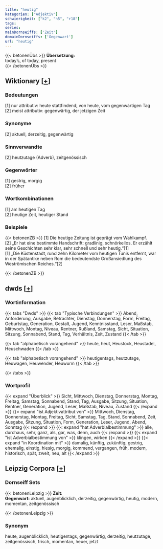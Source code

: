 ```yaml
---
title: "heutig"
kategorien: ["Adjektiv"]
schwierigkeit: ["k2", "h5", "r18"]
tags:
series:
mainDornseiffs: ['Zeit']
domainDornseiffs: ['Gegenwart']
url: "heutig"
---
```


{{< betonenÜbs >}}
**Übersetzung:**  
today’s, of today, present  
{{< /betonenÜbs >}}

## Wiktionary [[+](https://de.wiktionary.org/wiki/heutig)]

### Bedeutungen
[1] nur attributiv: heute stattfindend, von heute, vom gegenwärtigen Tag  
[2] meist attributiv: gegenwärtig, der jetzigen Zeit  

### Synonyme
[2] aktuell, derzeitig, gegenwärtig  

### Sinnverwandte
[2] heutzutage (Adverb), zeitgenössisch  

### Gegenwörter
[1] gestrig, morgig  
[2] früher  

### Wortkombinationen
[1] am heutigen Tag  
[2] heutige Zeit, heutiger Stand  

### Beispiele
{{< betonenZB >}}
[1] Die heutige Zeitung ist geprägt vom Wahlkampf.  
[2] „Er hat eine bestimmte Handschrift: gradlinig, schnörkellos. Er erzählt seine Geschichten sehr klar, sehr schnell und sehr heutig.“[1]  
[1] „Die Küstenstadt, rund zehn Kilometer vom heutigen Tunis entfernt, war in der Spätantike neben Rom die bedeutendste Großansiedlung des Weströmischen Reiches.“[2]  

{{< /betonenZB >}}


## dwds [[+](https://www.dwds.de/wb/heutig)]

### Wortinformation
{{< tabs "Dwds" >}}
{{< tab "Typische Verbindungen" >}}
Abend, Anforderung, Ausgabe, Betrachter, Dienstag, Donnerstag, Form, Freitag, Geburtstag, Generation, Gestalt, Jugend, Kenntnisstand, Leser, Maßstab, Mittwoch, Montag, Niveau, Rentner, Rußland, Samstag, Sicht, Situation, Sitzung, Sonnabend, Stand, Tag, Verhältnis, Zeit, Zustand
{{< /tab >}}

{{< tab "alphabetisch vorangehend" >}}
heute, heut, Heustock, Heustadel, Heuschwaden
{{< /tab >}}

{{< tab "alphabetisch vorangehend" >}}
heutigentags, heutzutage, Heuwagen, Heuwender, Heuwurm
{{< /tab >}}

{{< /tabs >}}

### Wortprofil
{{< expand "Überblick" >}} Sicht, Mittwoch, Dienstag, Donnerstag, Montag, Freitag, Samstag, Sonnabend, Stand, Tag, Ausgabe, Sitzung, Situation, Rentner, Generation, Jugend, Leser, Maßstab, Niveau, Zustand {{< /expand >}}
{{< expand "ist Adjektivattribut von" >}} Mittwoch, Dienstag, Donnerstag, Montag, Freitag, Sicht, Samstag, Tag, Stand, Sonnabend, Zeit, Ausgabe, Sitzung, Situation, Form, Generation, Leser, Jugend, Abend, Sonntag {{< /expand >}}
{{< expand "hat Adverbialbestimmung" >}} alle, durchaus, sehr, ganz, als, gar, was, denn, auch {{< /expand >}}
{{< expand "ist Adverbialbestimmung von" >}} klingen, wirken {{< /expand >}}
{{< expand "in Koordination mit" >}} damalig, künftig, zukünftig, gestrig, ehemalig, einstig, hiesig, morgig, kommend, vergangen, früh, modern, historisch, spät, zweit, neu, alt {{< /expand >}}

## Leipzig Corpora [[+](https://corpora.uni-leipzig.de/en/res?word=heutig&corpusId=deu_newscrawl-public_2018)]

### Dornseiff Sets
{{< betonenLeipzig >}}
**Zeit:**  
**Gegenwart:** aktuell, augenblicklich, derzeitig, gegenwärtig, heutig, modern, momentan, zeitgenössisch  

{{< /betonenLeipzig >}}

### Synonym
heute, augenblicklich, heutigentags, gegenwärtig, derzeitig, heutzutage, zeitgenössisch, frisch, momentan, heuer, jetzt

